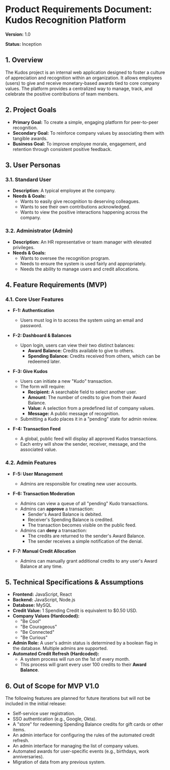 # Product Requirements Document: Kudos Recognition Platform

**Version:** 1.0

**Status:** Inception

## 1. Overview

The Kudos project is an internal web application designed to foster a culture of appreciation and recognition within an organization. It allows employees (users) to give and receive monetary-based awards tied to core company values. The platform provides a centralized way to manage, track, and celebrate the positive contributions of team members.

## 2. Project Goals

- **Primary Goal:** To create a simple, engaging platform for peer-to-peer recognition.
- **Secondary Goal:** To reinforce company values by associating them with tangible awards.
- **Business Goal:** To improve employee morale, engagement, and retention through consistent positive feedback.

## 3. User Personas

### 3.1. Standard User

- **Description:** A typical employee at the company.
- **Needs & Goals:**
    - Wants to easily give recognition to deserving colleagues.
    - Wants to see their own contributions acknowledged.
    - Wants to view the positive interactions happening across the company.

### 3.2. Administrator (Admin)

- **Description:** An HR representative or team manager with elevated privileges.
- **Needs & Goals:**
    - Wants to oversee the recognition program.
    - Needs to ensure the system is used fairly and appropriately.
    - Needs the ability to manage users and credit allocations.

## 4. Feature Requirements (MVP)

### 4.1. Core User Features

- **F-1: Authentication**
    - Users must log in to access the system using an email and password.

- **F-2: Dashboard & Balances**
    - Upon login, users can view their two distinct balances:
        - **Award Balance:** Credits available to give to others.
        - **Spending Balance:** Credits received from others, which can be redeemed later.

- **F-3: Give Kudos**
    - Users can initiate a new "Kudo" transaction.
    - The form will require:
        - **Recipient:** A searchable field to select another user.
        - **Amount:** The number of credits to give from their Award Balance.
        - **Value:** A selection from a predefined list of company values.
        - **Message:** A public message of recognition.
    - Submitting a Kudo places it in a "pending" state for admin review.

- **F-4: Transaction Feed**
    - A global, public feed will display all approved Kudos transactions.
    - Each entry will show the sender, receiver, message, and the associated value.

### 4.2. Admin Features

- **F-5: User Management**
    - Admins are responsible for creating new user accounts.

- **F-6: Transaction Moderation**
    - Admins can view a queue of all "pending" Kudo transactions.
    - Admins can **approve** a transaction:
        - Sender's Award Balance is debited.
        - Receiver's Spending Balance is credited.
        - The transaction becomes visible on the public feed.
    - Admins can **deny** a transaction:
        - The credits are returned to the sender's Award Balance.
        - The sender receives a simple notification of the denial.

- **F-7: Manual Credit Allocation**
    - Admins can manually grant additional credits to any user's Award Balance at any time.

## 5. Technical Specifications & Assumptions

- **Frontend:** JavaScript, React
- **Backend:** JavaScript, Node.js
- **Database:** MySQL
- **Credit Value:** 1 Spending Credit is equivalent to $0.50 USD.
- **Company Values (Hardcoded):**
    - "Be Cool"
    - "Be Courageous"
    - "Be Connected"
    - "Be Curious"
- **Admin Role:** A user's admin status is determined by a boolean flag in the database. Multiple admins are supported.
- **Automated Credit Refresh (Hardcoded):**
    - A system process will run on the 1st of every month.
    - This process will grant every user 100 credits to their **Award Balance**.

## 6. Out of Scope for MVP V1.0

The following features are planned for future iterations but will not be included in the initial release:

- Self-service user registration.
- SSO authentication (e.g., Google, Okta).
- A "store" for redeeming Spending Balance credits for gift cards or other items.
- An admin interface for configuring the rules of the automated credit refresh.
- An admin interface for managing the list of company values.
- Automated awards for user-specific events (e.g., birthdays, work anniversaries).
- Migration of data from any previous system.